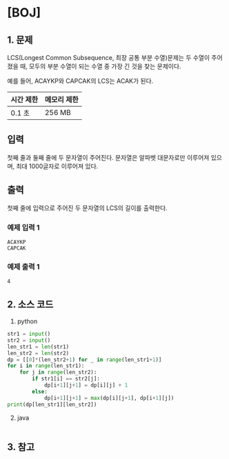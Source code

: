# [BOJ]

## 1. 문제

LCS(Longest Common Subsequence, 최장 공통 부분 수열)문제는 두 수열이 주어졌을 때, 모두의 부분 수열이 되는 수열 중 가장 긴 것을 찾는 문제이다.

예를 들어, ACAYKP와 CAPCAK의 LCS는 ACAK가 된다.


| 시간 제한 | 메모리 제한 |
|:------|:-------| 
| 0.1 초 | 256 MB |


## 입력

첫째 줄과 둘째 줄에 두 문자열이 주어진다. 문자열은 알파벳 대문자로만 이루어져 있으며, 최대 1000글자로 이루어져 있다.


## 출력

첫째 줄에 입력으로 주어진 두 문자열의 LCS의 길이를 출력한다.


### 예제 입력 1

```
ACAYKP
CAPCAK
```

### 예제 출력 1

```
4
```




## 2. 소스 코드

1. python

```python
str1 = input()
str2 = input()
len_str1 = len(str1)
len_str2 = len(str2)
dp = [[0]*(len_str2+1) for _ in range(len_str1+1)]
for i in range(len_str1):
    for j in range(len_str2):
        if str1[i] == str2[j]:
            dp[i+1][j+1] = dp[i][j] + 1
        else:
            dp[i+1][j+1] = max(dp[i][j+1], dp[i+1][j])
print(dp[len_str1][len_str2])
```

2. java

```java

```


## 3. 참고

```

```



